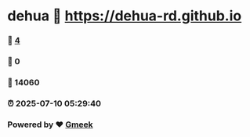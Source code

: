 # dehua :link: https://dehua-rd.github.io 
### :page_facing_up: [4](https://dehua-rd.github.io/tag.html) 
### :speech_balloon: 0 
### :hibiscus: 14060 
### :alarm_clock: 2025-07-10 05:29:40 
### Powered by :heart: [Gmeek](https://github.com/Meekdai/Gmeek)
